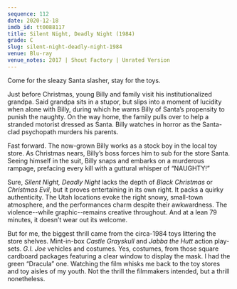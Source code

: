 ```yaml
---
sequence: 112
date: 2020-12-18
imdb_id: tt0088117
title: Silent Night, Deadly Night (1984)
grade: C
slug: silent-night-deadly-night-1984
venue: Blu-ray
venue_notes: 2017 | Shout Factory | Unrated Version
---
```


Come for the sleazy Santa slasher, stay for the toys.

<!-- end -->

Just before Christmas, young Billy and family visit his institutionalized grandpa. Said grandpa sits in a stupor, but slips into a moment of lucidity when alone with Billy, during which he warns Billy of Santa’s propensity to punish the naughty. On the way home, the family pulls over to help a stranded motorist dressed as Santa. Billy watches in horror as the Santa-clad psychopath murders his parents.

Fast forward. The now-grown Billy works as a stock boy in the local toy store. As Christmas nears, Billy’s boss forces him to sub for the store Santa. Seeing himself in the suit, Billy snaps and embarks on a murderous rampage, prefacing every kill with a guttural whisper of “NAUGHTY!”

Sure, _Silent Night, Deadly Night_ lacks the depth of <span data-imdb-id="tt0071222">_Black Christmas_</span> or <span data-imdb-id="tt0081793">_Christmas Evil_</span>, but it proves entertaining in its own right. It packs a quirky authenticity. The Utah locations evoke the right snowy, small-town atmosphere, and the performances charm despite their awkwardness. The violence--while graphic--remains creative throughout. And at a lean 79 minutes, it doesn’t wear out its welcome.

But for me, the biggest thrill came from the circa-1984 toys littering the store shelves. Mint-in-box _Castle Grayskull_ and _Jabba the Hutt_ action play-sets. _G.I. Joe_ vehicles and costumes. Yes, costumes, from those square cardboard packages featuring a clear window to display the mask. I had the green “Dracula” one. Watching the film whisks me back to the toy stores and toy aisles of my youth. Not the thrill the filmmakers intended, but a thrill nonetheless.
